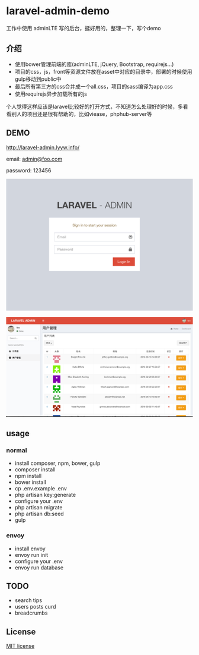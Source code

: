 # laravel-admin-demo

工作中使用 adminLTE 写的后台，挺好用的，整理一下，写个demo

## 介绍

- 使用bower管理前端的库(adminLTE, jQuery, Bootstrap, requirejs...)
- 项目的css，js，front等资源文件放在asset中对应的目录中，部署的时候使用gulp移动到public中
- 最后所有第三方的css合并成一个all.css，项目的sass编译为app.css
- 使用requirejs异步加载所有的js

个人觉得这样应该是laravel比较好的打开方式，不知道怎么处理好的时候，多看看别人的项目还是很有帮助的，比如viease，phphub-server等

## DEMO

http://laravel-admin.lyyw.info/

email: admin@foo.com

password: 123456

![login](resources/assets/images/login.jpg)

![list](resources/assets/images/list.jpg)

## usage

### normal
- install composer, npm, bower, gulp
- composer install
- npm install
- bower install
- cp .env.example .env
- php artisan key:generate
- configure your .env
- php artisan migrate
- php artisan db:seed
- gulp

### envoy
- install envoy
- envoy run init
- configure your .env
- envoy run database

## TODO
- search tips
- users posts curd
- breadcrumbs

## License

[MIT license](http://opensource.org/licenses/MIT)
